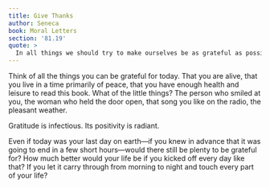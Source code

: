 ```yaml
---
title: Give Thanks
author: Seneca
book: Moral Letters
section: '81.19'
quote: >
  In all things we should try to make ourselves be as grateful as possible. For gratitude is a good thing for ourselves, in a manner in which justice, commonly held to belong to others, is not. Gratitude pays itself back in large measure.
---
```


Think of all the things you can be grateful for today. That you are alive, that you live in a time primarily of peace, that you have enough health and leisure to read this book. What of the little things? The person who smiled at you, the woman who held the door open, that song you like on the radio, the pleasant weather.

Gratitude is infectious. Its positivity is radiant.

Even if today was your last day on earth—if you knew in advance that it was going to end in a few short hours—would there still be plenty to be grateful for? How much better would your life be if you kicked off every day like that? If you let it carry through from morning to night and touch every part of your life?
